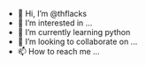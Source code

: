 - 👋 Hi, I’m @thflacks
- 👀 I’m interested in ...
- 🌱 I’m currently learning python
- 💞️ I’m looking to collaborate on ...
- 📫 How to reach me ...

<!---
thflacks/thflacks is a ✨ special ✨ repository because its `README.md` (this file) appears on your GitHub profile.
You can click the Preview link to take a look at your changes.
--->
